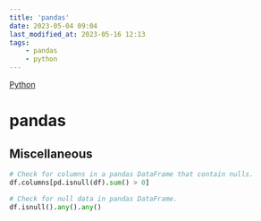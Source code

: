 ```yaml
---
title: 'pandas'
date: 2023-05-04 09:04
last_modified_at: 2023-05-16 12:13
tags:
    - pandas
    - python
---
```


[Python](Python.md)

# pandas

## Miscellaneous

```python
# Check for columns in a pandas DataFrame that contain nulls.
df.columns[pd.isnull(df).sum() > 0]

# Check for null data in pandas DataFrame.
df.isnull().any().any()
```
